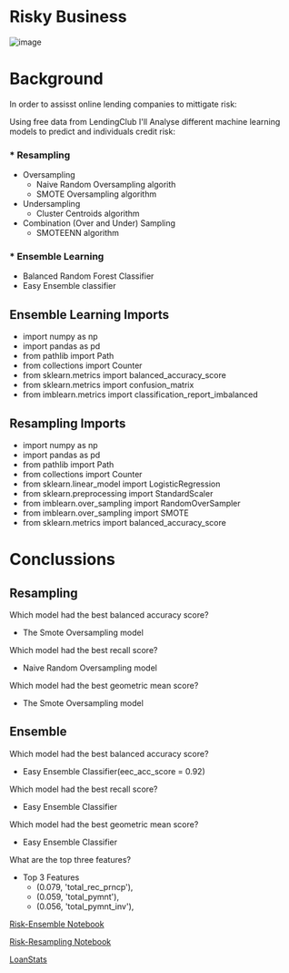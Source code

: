 # Risky Business

![image](http://blogs.edf.org/energyexchange/files/2017/06/risk_management.jpg)

# Background
In order to assisst online lending companies to mittigate risk:

Using free data from LendingClub I'll Analyse different machine learning models to predict and individuals credit risk: 
   ### * Resampling
  * Oversampling
     * Naive Random Oversampling algorith
     * SMOTE Oversampling algorithm 
  * Undersampling
       * Cluster Centroids algorithm 
  * Combination (Over and Under) Sampling
       * SMOTEENN algorithm
            
  ### * Ensemble Learning
   * Balanced Random Forest Classifier 
   * Easy Ensemble classifier
    
## Ensemble Learning Imports

* import numpy as np
* import pandas as pd
* from pathlib import Path
* from collections import Counter
* from sklearn.metrics import balanced_accuracy_score
* from sklearn.metrics import confusion_matrix
* from imblearn.metrics import classification_report_imbalanced

## Resampling Imports

* import numpy as np
* import pandas as pd
* from pathlib import Path
* from collections import Counter
* from sklearn.linear_model import LogisticRegression
* from sklearn.preprocessing import StandardScaler
* from imblearn.over_sampling import RandomOverSampler
* from imblearn.over_sampling import SMOTE
* from sklearn.metrics import balanced_accuracy_score
  
# Conclussions

## Resampling

Which model had the best balanced accuracy score? 
   * The Smote Oversampling model
   
Which model had the best recall score? 
   * Naive Random Oversampling model
   
Which model had the best geometric mean score? 
   * The Smote Oversampling model

## Ensemble 

Which model had the best balanced accuracy score? 
  * Easy Ensemble Classifier(eec_acc_score = 0.92)
  
Which model had the best recall score? 
  * Easy Ensemble Classifier
  
Which model had the best geometric mean score? 
   * Easy  Ensemble Classifier

What are the top three features?
* Top 3 Features
    * (0.079, 'total_rec_prncp'),
    * (0.059, 'total_pymnt'),
    * (0.056, 'total_pymnt_inv'),




[Risk-Ensemble Notebook](https://github.com/kary2003/11_Risky_Business/blob/main/credit_risk_ensemble.ipynb)

[Risk-Resampling Notebook](https://github.com/kary2003/11_Risky_Business/blob/main/credit_risk_resampling.ipynb)

[LoanStats](https://github.com/kary2003/11_Risky_Business/tree/main/Resources)



